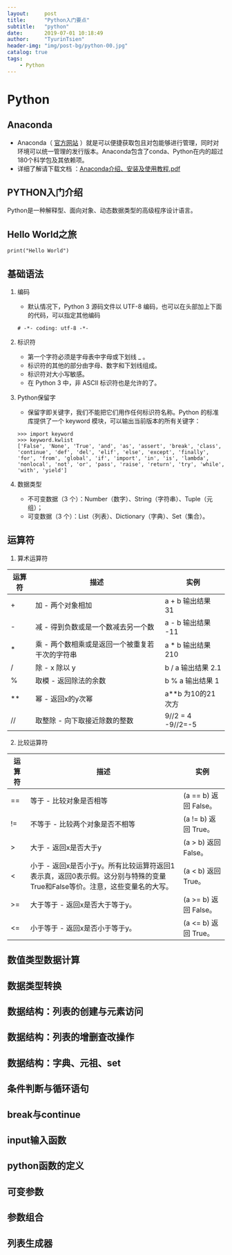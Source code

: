 ```yaml
---
layout:     post
title:      "Python入门要点"
subtitle:   "python"
date:       2019-07-01 10:18:49
author:     "TyurinTsien"
header-img: "img/post-bg/python-00.jpg"
catalog: true
tags:
    - Python
---
```


# Python

## Anaconda
- Anaconda（ [官方网站](https://www.anaconda.com/download) ）就是可以便捷获取包且对包能够进行管理，同时对环境可以统一管理的发行版本。Anaconda包含了conda、Python在内的超过180个科学包及其依赖项。
- 详细了解请下载文档 ：[Anaconda介绍、安装及使用教程.pdf](../../../../file/Anaconda介绍、安装及使用教程.pdf)

## PYTHON入门介绍
Python是一种解释型、面向对象、动态数据类型的高级程序设计语言。

## Hello World之旅
```
print("Hello World")
```
## 基础语法
1. 编码
    - 默认情况下，Python 3 源码文件以 UTF-8 编码，也可以在头部加上下面的代码，可以指定其他编码
    ```
    # -*- coding: utf-8 -*-
    ```
2. 标识符
    - 第一个字符必须是字母表中字母或下划线 _ 。
    - 标识符的其他的部分由字母、数字和下划线组成。
    - 标识符对大小写敏感。
    - 在 Python 3 中，非 ASCII 标识符也是允许的了。

3. Python保留字
    - 保留字即关键字，我们不能把它们用作任何标识符名称。Python 的标准库提供了一个 keyword 模块，可以输出当前版本的所有关键字：
    ```
    >>> import keyword
    >>> keyword.kwlist
    ['False', 'None', 'True', 'and', 'as', 'assert', 'break', 'class', 'continue', 'def', 'del', 'elif', 'else', 'except', 'finally', 'for', 'from', 'global', 'if', 'import', 'in', 'is', 'lambda', 'nonlocal', 'not', 'or', 'pass', 'raise', 'return', 'try', 'while', 'with', 'yield']
    ```
4. 数据类型
    - 不可变数据（3 个）：Number（数字）、String（字符串）、Tuple（元组）；
    - 可变数据（3 个）：List（列表）、Dictionary（字典）、Set（集合）。

## 运算符
1. 算术运算符

| 运算符 | 描述	 | 实例 |
| --------   | -----  | ---- |
|+	|加 - 两个对象相加	|a + b 输出结果 31|
|-	|减 - 得到负数或是一个数减去另一个数	|a - b 输出结果 -11|
|*	|乘 - 两个数相乘或是返回一个被重复若干次的字符串	|a * b 输出结果 210|
|/	|除 - x 除以 y	|b / a 输出结果 2.1|
|%	|取模 - 返回除法的余数	|b % a 输出结果 1|
|**	|幂 - 返回x的y次幂	|a**b 为10的21次方|
|// |取整除 - 向下取接近除数的整数 |9//2 = 4 <br> -9//2=-5|

2. 比较运算符

| 运算符 | 描述	 | 实例 |
| --------   | -----  | ---- |
|==	|等于 - 比较对象是否相等	|(a == b) 返回 False。|
|!=	|不等于 - 比较两个对象是否不相等	|(a != b) 返回 True。|
|>	|大于 - 返回x是否大于y	|(a > b) 返回 False。|
|<	|小于 - 返回x是否小于y。所有比较运算符返回1表示真，返回0表示假。这分别与特殊的变量True和False等价。注意，这些变量名的大写。	|(a < b) 返回 True。|
|>=	|大于等于 - 返回x是否大于等于y。	|(a >= b) 返回 False。|
|<=	|小于等于 - 返回x是否小于等于y。	|(a <= b) 返回 True。|

## 数值类型数据计算


## 数据类型转换

## 数据结构：列表的创建与元素访问

## 数据结构：列表的增删查改操作

## 数据结构：字典、元祖、set

## 条件判断与循环语句

## break与continue

## input输入函数

## python函数的定义

## 可变参数

## 参数组合

## 列表生成器

